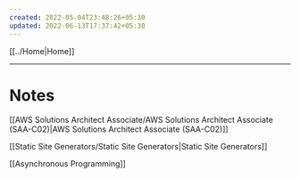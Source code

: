 ```yaml
---
created: 2022-05-04T23:48:26+05:30
updated: 2022-06-13T17:37:42+05:30
---
```

[[../Home|Home]]

---
# Notes
[[AWS Solutions Architect Associate/AWS Solutions Architect Associate (SAA-C02)|AWS Solutions Architect Associate (SAA-C02)]]

[[Static Site Generators/Static Site Generators|Static Site Generators]]

[[Asynchronous Programming]]